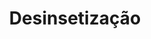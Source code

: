 ---
#preview details
title: "Desinsetização"
icon: "/img/icons/5.svg"
short: "Proteja sua saúde e seu espaço, afastando insetos e pragas com desinsetização eficaz."

#full details

description:
  - layout: 1
    title: Description
    content:
      <p>Contrary to popular belief, Lorem Ipsum is not simply random text. It has roots in a piece of classical Latin literature from 45 BC, making it over 2000 years old. Richard McClintock, a Latin professor at Hampden - Sydney College in Virginia, looked up one of the more obscure Latin words, consectetur, from a Lorem Ipsum passage, and going through the cites of the word in classical literature, discovered the undoubtable source. Lorem Ipsum comes from sections 1.10.32 and 1.10.33 of "de Finibus Bonorum et Malorum" (The Extremes of Good and Evil) by Cicero, written in 45 BC. This book is a treatise on the theory of ethics, very popular during the Renaissance. The first line of Lorem Ipsum, "Lorem ipsum dolor sit amet..", comes from a line in section 1.10.32.</p>
      <p>It is a long established fact that a reader will be distracted by the readable content of a page when looking at its layout. The point of using Lorem Ipsum is that it has a more-or-less normal distribution of letters, as opposed to using 'Content here, content here', making it look like readable English. Many desktop publishing packages and web page editors now use Lorem Ipsum as their default model text, and a search for 'lorem ipsum' will uncover many web sites still in their infancy. Various versions have evolved over the years, sometimes by accident, sometimes on purpose (injected humour and the like).</p>
    divider: true

  - layout: 2
    title: Benefits
    content:
      <p>Our architectural work improves people's lives. We work closely with clients to create functional solutions that creatively respond to the needs of individuals and organizations. From corporate facility innovation to commercial developments, we create beautiful, balanced designs fueled by big ideas.</p>
      <p>Lorem ipsum dolor sit amet, consectetur adipiscing elit, sed do eiusmod tempor incididunt ut labore et dolore magna aliqua.</p>
    list:
      - 3D Modeling
      - Programs to Map Territory
      - Robotics and AI Technology
      - Material Simulation
    divider: false

sidebar:
  title: Info Areas
  items:
    - layout: list
      title: Master Planning
      content:
        - Workplace Consulting
        - 3D Modeling Planning
        - Architecture

    - layout: list
      title: Sustainability & Wellness
      content:
        - Recreational Parks
        - Park and Public Squares
        - Parkland

    - layout: values
      title: Benefits
      content:
        - value: 10
          afterValue: +
          label: Years <br>Experience
        
        - value: 99
          afterValue: +
          label: Billion <br>Invested

        - value: 10
          afterValue: +
          label: Years <br>Experience
        
        - value: 99
          afterValue: +
          label: Billion <br>Invested

    - layout: list
      title: Project agent
      content:
        - Joe French
        - joe.french@ruizarch.com
        - (570) 253 - 2853

gallery:
  - image: /img/covers/1.jpg
    alt: image

  - image: /img/covers/2.jpg
    alt: image

  - image: /img/covers/4.jpg
    alt: image

description2:
  - layout: 1
    title: Perfect Planning
    content:
      <p>It is a long established fact that a reader will be distracted by the readable content of a page when looking at its layout. The point of using Lorem Ipsum is that it has a more-or-less normal distribution of letters, as opposed to using 'Content here, content here', making it look like readable English. Many desktop publishing packages and web page editors now use Lorem Ipsum as their default model text, and a search for 'lorem ipsum' will uncover many web sites still in their infancy. Various versions have evolved over the years, sometimes by accident, sometimes on purpose (injected humour and the like).</p>
    divider: false

  - layout: 1
    title: Approach
    content:
      <p>Lorem ipsum dolor sit amet, consectetuer adipiscing elit, sed diam nonummy nibh euismod tincidunt ut laoreet dolore magna aliquam erat volutpat. Ut wisi enim ad minim veniam, quis nostrud exerci tation ullamcorper suscipit lobortis nisl ut aliquip ex ea commodo consequat.</p>
    divider: true

sidebar2:
  items:
    - layout: list
      title: Capabilities
      content:
        - Non dictum quam risus pharetra esta.
        - Risus pharetra, ullamcorper.
        - Hac nibh fermentum, condimentum cursus.
        - Massa volutpat purus sit elementum.
        - Elit curabitur risus bibendum.

    - layout: list
      title: Work Process
      content:
        - "Listen: Dictum quam risus pharetra esta."
        - "Strategies: Ullamcorper tincidunt."
        - "Project Work: Platea condimentum cursus."
        - "Launch: Massa volutpat elementum."

faq:
  subtitle: Have Some Questions?
  title: We Can Help!
  button:
    label: More Questions?
    link: /contact
  items:
    - label: General information
      content: <p>Donec eu libero sit amet quam egestas semper. Aenean ultricies mi vitae est. Mauris placerat eleifend leo.</p>

    - label: Management of personal data
      content: <p>Pellentesque habitant morbi tristique senectus et netus et malesuada fames ac turpis egestas. Vestibulum tortor quam, feugiat vitae, ultricies eget, tempor sit amet, ante. Donec eu libero sit amet quam egestas semper. Aenean ultricies mi vitae est. Mauris placerat eleifend leo.</p>

    - label: Does Ruizarch accept article submissions?
      content: <p>Netus et malesuada fames ac turpis egestas. Vestibulum tortor quam, feugiat vitae, ultricies eget, tempor sit amet, ante. Donec eu libero sit amet quam egestas semper. Aenean ultricies mi vitae est. Mauris placerat eleifend leo.</p>

    - label: What is the Ruizarch insights app?
      content: <p>Malesuada fames ac turpis egestas. Vestibulum tortor quam, feugiat vitae, ultricies eget, tempor sit amet, ante. Donec eu libero sit amet quam egestas semper. Aenean ultricies mi vitae est. Mauris placerat eleifend leo.</p>
---